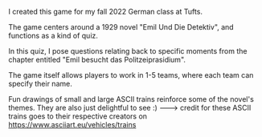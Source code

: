 I created this game for my fall 2022 German class at Tufts. 

The game centers around a 1929 novel "Emil Und Die Detektiv", and functions as a kind of quiz. 

In this quiz, I pose questions relating back to specific moments from the chapter entitled "Emil besucht das Politzeiprasidium".

The game itself allows players to work in 1-5 teams, where each team can specify their name. 


Fun drawings of small and large ASCII trains reinforce some of the novel's themes.
They are also just delightful to see :)
---> credit for these ASCII trains goes to their respective creators on https://www.asciiart.eu/vehicles/trains

